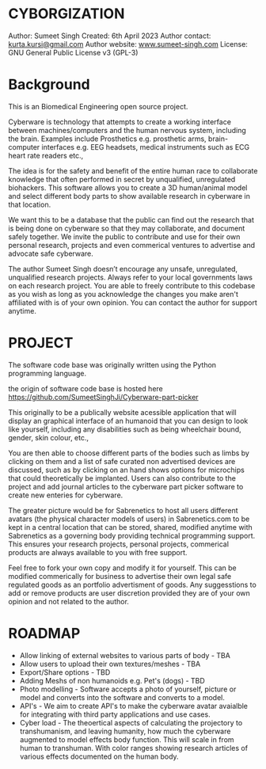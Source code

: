 # CYBORGIZATION

Author: Sumeet Singh
Created: 6th April 2023
Author contact: kurta.kursi@gmail.com
Author website: www.sumeet-singh.com
License: GNU General Public License v3 (GPL-3)


# Background

This is an Biomedical Engineering open source project.

Cyberware is technology that attempts to create a working interface between machines/computers and the human nervous system, including the brain. Examples include Prosthetics e.g. prosthetic arms, brain-computer interfaces e.g. EEG headsets, medical instruments such as ECG heart rate readers etc.,

The idea is for the safety and benefit of the entire human race to collaborate knowledge that often performed in secret by unqualified, unregulated biohackers. This software allows you to create a 3D human/animal model and select different body parts to show available research in cyberware in that location. 

We want this to be a database that the public can find out the research that is being done on cyberware so that they may collaborate, and document safely together.  We invite the public to contribute and use for their own personal research, projects and even commerical ventures to advertise and advocate safe cyberware.

The author Sumeet Singh doesn’t encourage any unsafe, unregulated, unqualified research projects. Always refer to your local governments laws on each research project.
You are able to freely contribute to this codebase as you wish as long as you acknowledge the changes you make aren't affiliated with is of your own opinion. You can contact the author for support anytime.


# PROJECT

The software code base was originally written using the Python programming language.

the origin of software code base is hosted here https://github.com/SumeetSinghJi/Cyberware-part-picker

This originally to be a publically website acessible application that will display an graphical interface of an humanoid that you can design to look like yourself, including any disabilities such as being wheelchair bound, gender, skin colour, etc., 

You are then able to choose different parts of the bodies such as limbs by clicking on them and a list of safe curated non advertised devices are discussed, such
as by clicking on an hand shows options for microchips that could theoretically be implanted. Users can also contribute to the project and add journal articles to the cyberware part picker software to create new enteries for cyberware.

The greater picture would be for Sabrenetics to host all users different avatars (the physical character models of users) in Sabrenetics.com to be kept in a central location
that can be stored, shared, modified anytime with Sabrenetics as a governing body providing technical programming support. This ensures your research projects, personal projects, commerical products are always available to you with free support.

Feel free to fork your own copy and modify it for yourself. This can be modified commerically for business to advertise their own legal safe regulated goods as an portfolio advertisment of goods. Any suggesstions to add or remove products are user discretion provided they are of your own opinion and not related to the author.

# ROADMAP

* Allow linking of external websites to various parts of body - TBA
* Allow users to upload their own textures/meshes - TBA
* Export/Share options - TBD
* Adding Meshs of non humanoids e.g. Pet's (dogs) - TBD
* Photo modelling - Software accepts a photo of yourself, picture or model and converts into the software and converts to a model.
* API's - We aim to create API's to make the cyberware avatar avaialble for integrating with third party applications and use cases.
* Cyber load - The theoertical aspects of calculating the projectory to transhumanism, and leaving humanity, how much the cyberware augmented to model effects body function. This will scale in from human to transhuman. With color ranges showing research articles of various effects documented on the human body.


